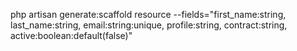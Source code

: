 php artisan generate:scaffold resource --fields="first_name:string, last_name:string, email:string:unique, profile:string, contract:string, active:boolean:default(false)"